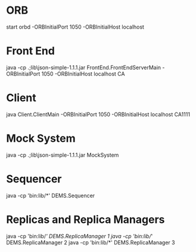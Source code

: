 # ORB
start orbd -ORBInitialPort 1050 -ORBInitialHost localhost

# Front End
java -cp .;lib\json-simple-1.1.1.jar FrontEnd.FrontEndServerMain -ORBInitialPort 1050 -ORBInitialHost localhost CA

# Client
java Client.ClientMain -ORBInitialPort 1050 -ORBInitialHost localhost CA1111

# Mock System
java -cp .;lib\json-simple-1.1.1.jar MockSystem

# Sequencer
java -cp 'bin:lib/*' DEMS.Sequencer

# Replicas and Replica Managers
java -cp 'bin:lib/*' DEMS.ReplicaManager 1 <errorType>
java -cp 'bin:lib/*' DEMS.ReplicaManager 2 <errorType>
java -cp 'bin:lib/*' DEMS.ReplicaManager 3 <errorType>
